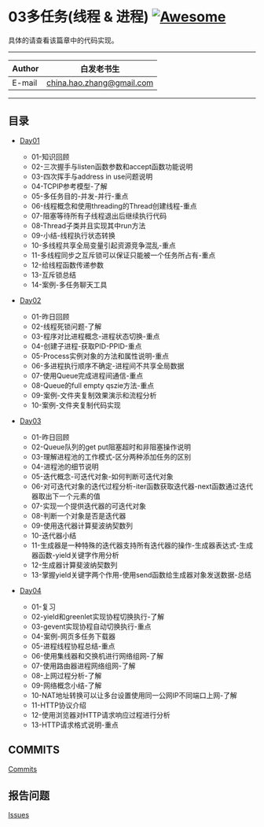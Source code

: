 # 03多任务(线程 & 进程) [![Awesome](https://cdn.rawgit.com/sindresorhus/awesome/d7305f38d29fed78fa85652e3a63e154dd8e8829/media/badge.svg)](https://github.com/sindresorhus/awesome)

具体的请查看该篇章中的代码实现。
****
	
|Author|白发老书生|
|---|---
|E-mail|china.hao.zhang@gmail.com

****


<h2 id="catalog">目录</h2>

* [Day01](#day01)
    * 01-知识回顾
    * 02-三次握手与listen函数参数和accept函数功能说明
    * 03-四次挥手与address in use问题说明
    * 04-TCPIP参考模型-了解
    * 05-多任务目的-并发-并行-重点
    * 06-线程概念和使用threading的Thread创建线程-重点
    * 07-阻塞等待所有子线程退出后继续执行代码
    * 08-Thread子类并且实现其中run方法
    * 09-小结-线程执行状态转换
    * 10-多线程共享全局变量引起资源竞争混乱-重点
    * 11-多线程同步之互斥锁可以保证只能被一个任务所占有-重点
    * 12-给线程函数传递参数
    * 13-互斥锁总结
    * 14-案例-多任务聊天工具
   


   
 * [Day02](#day02)
     * 01-昨日回顾
     * 02-线程死锁问题-了解
     * 03-程序对比进程概念-进程状态切换-重点
     * 04-创建子进程-获取PID-PPID-重点
     * 05-Process实例对象的方法和属性说明-重点
     * 06-多进程执行顺序不确定-进程间不共享全局数据
     * 07-使用Queue完成进程间通信-重点
     * 08-Queue的full empty qszie方法-重点
     * 09-案例-文件夹复制效果演示和流程分析
     * 10-案例-文件夹复制代码实现
  
 * [Day03](#day03)
     * 01-昨日回顾
     * 02-Queue队列的get put阻塞超时和非阻塞操作说明
     * 03-理解进程池的工作模式-区分两种添加任务的区别
     * 04-进程池的细节说明
     * 05-迭代概念-可迭代对象-如何判断可迭代对象
     * 06-对可迭代对象的迭代过程分析-iter函数获取迭代器-next函数通过迭代器取出下一个元素的值
     * 07-实现一个提供迭代器的可迭代对象
     * 08-判断一个对象是否是迭代器
     * 09-使用迭代器计算斐波纳契数列
     * 10-迭代器小结
     * 11-生成器是一种特殊的迭代器支持所有迭代器的操作-生成器表达式-生成器函数-yield关键字作用分析
     * 12-生成器计算斐波纳契数列
     * 13-掌握yield关键字两个作用-使用send函数给生成器对象发送数据-总结

     
  * [Day04](#day04)
      * 01-复习
      * 02-yield和greenlet实现协程切换执行-了解
      * 03-gevent实现协程自动切换执行-重点
      * 04-案例-网页多任务下载器
      * 05-进程线程协程总结-重点
      * 06-使用集线器和交换机进行网络组网-了解
      * 07-使用路由器进程网络组网-了解
      * 08-上网过程分析-了解
      * 09-网络概念小结-了解
      * 10-NAT地址转换可以让多台设置使用同一公网IP不同端口上网-了解
      * 11-HTTP协议介绍
      * 12-使用浏览器对HTTP请求响应过程进行分析
      * 13-HTTP请求格式说明-重点


## COMMITS

[Commits](https://github.com/HaoZhang95/PythonAndMachineLearning/commits/master)

## 报告问题

[Issues](https://github.com/HaoZhang95/PythonAndMachineLearning/issues)

